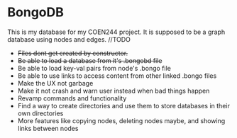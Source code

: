 # BongoDB
This is my database for my COEN244 project. It is supposed to be a graph database using nodes and edges.
//TODO
- ~~Files dont get created by constructor.~~
- ~~Be able to load a database from it's .bongobd file~~
- Be able to load key-val pairs from node's .bongo file
- Be able to use links to access content from other linked .bongo files
- Make the UX not garbage
- Make it not crash and warn user instead when bad things happen
- Revamp commands and functionality
- Find a way to create directories and use them to store databases in their own directories
- More features like copying nodes, deleting nodes maybe, and showing links between nodes
